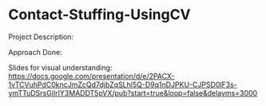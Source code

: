 # Contact-Stuffing-UsingCV

Project Description:



Approach Done:



Slides for visual understanding:
https://docs.google.com/presentation/d/e/2PACX-1vTCVuhPdC0kncJmZcQd7djbZqSLhl5Q-D9q1nDJPKU-CJPSD0lF3s-ymTTuDSrsGjIrIY3MADDT5pVX/pub?start=true&loop=false&delayms=3000
